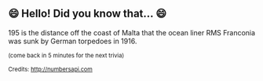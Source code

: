 ## 😄 Hello! Did you know that... 😄
195 is the distance off the coast of Malta that the ocean liner RMS Franconia was sunk by German torpedoes in 1916.

<sup>(come back in 5 minutes for the next trivia)</sup>


<sup>Credits: http://numbersapi.com</sup>
